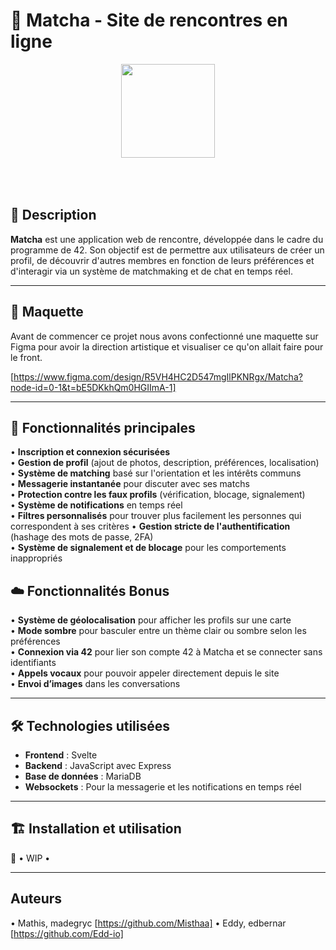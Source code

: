 # 🍃 Matcha - Site de rencontres en ligne  

<div align="center">
  <img style="height: 150px; width: 150px; margin-bottom: 50px" src="https://github.com/user-attachments/assets/8a58cdcc-85b0-4f8e-9493-a51b7257ea47"/>
</div>

## 📖 Description  

**Matcha** est une application web de rencontre, développée dans le cadre du programme de 42. Son objectif est de permettre aux utilisateurs de créer un profil, de découvrir d'autres membres en fonction de leurs préférences et d'interagir via un système de matchmaking et de chat en temps réel.  

---

## 📝 Maquette

Avant de commencer ce projet nous avons confectionné une maquette sur Figma pour avoir la direction artistique et visualiser ce qu'on allait faire pour le front.

[https://www.figma.com/design/R5VH4HC2D547mgIlPKNRgx/Matcha?node-id=0-1&t=bE5DKkhQm0HGIImA-1]

---

## 🚀 Fonctionnalités principales  

• **Inscription et connexion sécurisées**  
• **Gestion de profil** (ajout de photos, description, préférences, localisation)  
• **Système de matching** basé sur l'orientation et les intérêts communs  
• **Messagerie instantanée** pour discuter avec ses matchs  
• **Protection contre les faux profils** (vérification, blocage, signalement)  
• **Système de notifications** en temps réel  
• **Filtres personnalisés** pour trouver plus facilement les personnes qui correspondent à ses critères
• **Gestion stricte de l'authentification** (hashage des mots de passe, 2FA)  
• **Système de signalement et de blocage** pour les comportements inappropriés

## ☁️ Fonctionnalités Bonus

• **Système de géolocalisation** pour afficher les profils sur une carte  
• **Mode sombre** pour basculer entre un thème clair ou sombre selon les préférences  
• **Connexion via 42** pour lier son compte 42 à Matcha et se connecter sans identifiants  
• **Appels vocaux** pour pouvoir appeler directement depuis le site  
• **Envoi d’images** dans les conversations  

---

## 🛠️ Technologies utilisées  

- **Frontend** : Svelte  
- **Backend** : JavaScript avec Express
- **Base de données** : MariaDB
- **Websockets** : Pour la messagerie et les notifications en temps réel  

---

## 🏗️ Installation et utilisation  

🚧 • WIP •

---

## Auteurs

• Mathis, madegryc [https://github.com/Misthaa]
• Eddy, edbernar [https://github.com/Edd-io]
